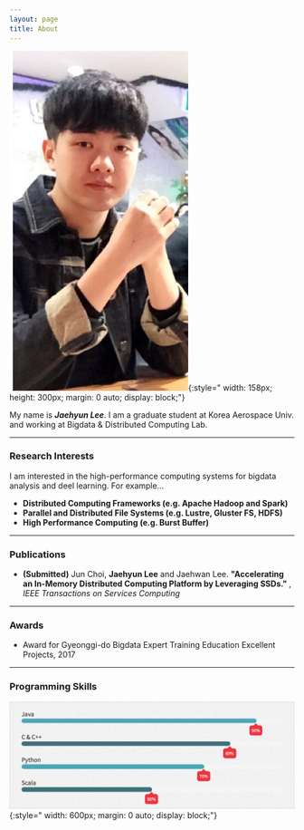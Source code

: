 ```yaml
---
layout: page
title: About
---
```

![Image](/assets/images/aboutme.png){:style=" width: 158px; height: 300px; margin: 0 auto; display: block;"} 

My name is ***Jaehyun Lee***. I am a graduate student at Korea Aerospace Univ. and working at Bigdata & Distributed Computing Lab.

---

### Research Interests ###
I am interested in the high-performance computing systems for bigdata analysis and deel learning. For example... 
- <strong> Distributed Computing Frameworks (e.g. Apache Hadoop and Spark) </strong>
- <strong> Parallel and Distributed File Systems (e.g. Lustre, Gluster FS, HDFS) </strong>
- <strong> High Performance Computing (e.g. Burst Buffer) </strong>

---

### Publications ###
- **(Submitted)** Jun Choi, <strong>Jaehyun Lee</strong> and Jaehwan Lee.
<strong>"Accelerating an In-Memory Distributed Computing Platform by Leveraging SSDs." </strong>, *IEEE Transactions on Services Computing*

---

### Awards ###
- Award for Gyeonggi-do Bigdata Expert Training Education Excellent Projects, 2017

---

### Programming Skills ###
![Image](/assets/images/skill.png){:style=" width: 600px; margin: 0 auto; display: block;"} 


